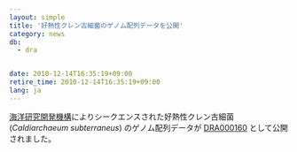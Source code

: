 ```yaml
---
layout: simple
title: '好熱性クレン古細菌のゲノム配列データを公開'
category: news
db:
  - dra


date: 2010-12-14T16:35:19+09:00
retire_time: 2010-12-14T16:35:19+09:00
lang: ja
---
```


<html><a href="http://www.jamstec.go.jp/j/">海洋研究開発機構</a>によりシークエンスされた好熱性クレン古細菌 (<i>Caldiarchaeum subterraneus</i>) のゲノム配列データが <a href="http://ddbj.nig.ac.jp/DRASearch/submission?acc=DRA000160">DRA000160</a> として公開されました。</html>
